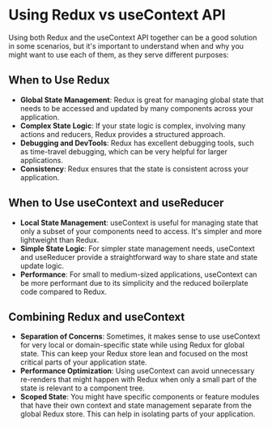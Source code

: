 # Using Redux vs useContext API

Using both Redux and the useContext API together can be a good solution in some scenarios, but it's important to understand when and why you might want to use each of them, as they serve different purposes:

## When to Use Redux

* **Global State Management**: Redux is great for managing global state that needs to be accessed and updated by many components across your application.
* **Complex State Logic**: If your state logic is complex, involving many actions and reducers, Redux provides a structured approach.
* **Debugging and DevTools**: Redux has excellent debugging tools, such as time-travel debugging, which can be very helpful for larger applications.
* **Consistency**: Redux ensures that the state is consistent across your application.

## When to Use useContext and useReducer

* **Local State Management**: useContext is useful for managing state that only a subset of your components need to access. It's simpler and more lightweight than Redux.
* **Simple State Logic**: For simpler state management needs, useContext and useReducer provide a straightforward way to share state and state update logic.
* **Performance**: For small to medium-sized applications, useContext can be more performant due to its simplicity and the reduced boilerplate code compared to Redux.

## Combining Redux and useContext

* **Separation of Concerns**: Sometimes, it makes sense to use useContext for very local or domain-specific state while using Redux for global state. This can keep your Redux store lean and focused on the most critical parts of your application state.
* **Performance Optimization**: Using useContext can avoid unnecessary re-renders that might happen with Redux when only a small part of the state is relevant to a component tree.
* **Scoped State**: You might have specific components or feature modules that have their own context and state management separate from the global Redux store. This can help in isolating parts of your application.